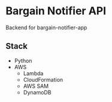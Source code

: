 # Bargain Notifier API
Backend for bargain-notifier-app
## Stack
- Python
- AWS
  - Lambda
  - CloudFormation
  - AWS SAM
  - DynamoDB
